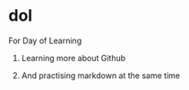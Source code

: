 # dol
For Day of Learning

1. Learning more about Github

2. And practising markdown at the same time
